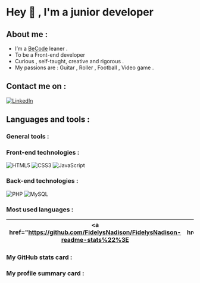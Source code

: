
# Hey 👋 , I'm a junior developer 
## About me :
- I’m a [BeCode](https://becode.org/fr/apprendre/developpeur-web-junior/) leaner .
- To be a Front-end developer 
- Curious  , self-taught, creative and rigorous .
- My passions are : Guitar , Roller , Football , Video game .

## Contact me on :
[![LinkedIn](https://img.shields.io/badge/linkedin-%230077B5.svg?style=for-the-badge&logo=linkedin&logoColor=white)](https://www.linkedin.com/in/fidelys-nadison-b062a1230/)


## Languages and tools :
### General tools : 

### Front-end technologies :
![HTML5](https://img.shields.io/badge/html5-%23E34F26.svg?style=for-the-badge&logo=html5&logoColor=white) 
![CSS3](https://img.shields.io/badge/css3-%231572B6.svg?style=for-the-badge&logo=css3&logoColor=white)
![JavaScript](https://img.shields.io/badge/javascript-%23323330.svg?style=for-the-badge&logo=javascript&logoColor=%23F7DF1E)
### Back-end technologies :
![PHP](https://img.shields.io/badge/php-%23777BB4.svg?style=for-the-badge&logo=php&logoColor=white)
![MySQL](https://img.shields.io/badge/mysql-%2300f.svg?style=for-the-badge&logo=mysql&logoColor=white)

### Most used languages :
| <a href="https://github.com/FidelysNadison/FidelysNadison-readme-stats%22%3E<img align="center" src="https://github-readme-stats.vercel.app/api?username=FidelysNadison_icons=true&include_all_commits=true&theme=buefy&hide_border=true" alt="" /></a> | <a href="https://github.com/FidelysNadison/FidelysNadison-readme-stats%22%3E<img align="center" src="https://github-readme-stats.vercel.app/api/top-langs/?username=FidelysNadison=compact&theme=buefy&hide_border=true" /></a> |
| ------------- | ------------- | 



### My GitHub stats card : 
### My profile summary card :
